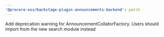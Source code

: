 ```yaml
---
'@procore-oss/backstage-plugin-announcements-backend': patch
---
```


Add deprecation warning for AnnouncementCollatorFactory. Users should import from the new search module instead
